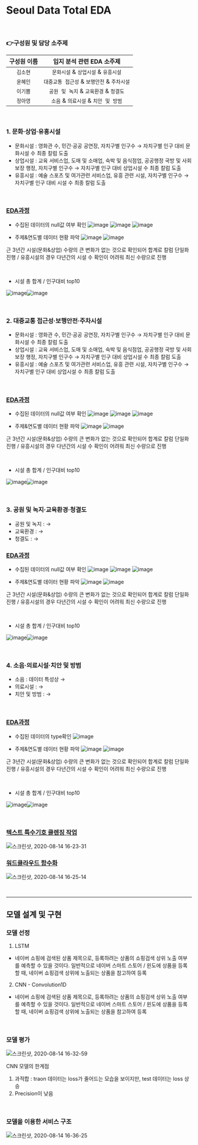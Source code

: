 # Seoul Data Total EDA

&nbsp;

### 👉구성원 및 담당 소주제

| 구성원 이름          | 입지 분석 관련 EDA 소주제 |
| :-----------------------: | :------------------------------------------------------------: |
|       `김소현`        | `문화시설` & `상업시설` & `유흥시설` |
|       `윤혜인`        | `대중교통 접근성` & `보행안전` & `주차시설` |
|       `이기쁨`        | `공원 및 녹지` & `교육환경` & `청결도` |
|       `정아영`        | `소음` & `의료시설` & `치안 및 방범`  |

&nbsp;

### 1. 문화·상업·유흥시설

- 문화시설 : 영화관 수, 민간·공공 공연장, 자치구별 인구수 → 자치구별 인구 대비 문화시설 수 최종 칼럼 도출
- 상업시설 : 교육 서비스업, 도매 및 소매업, 숙박 및 음식점업, 공공행정 국방 및 사회보장 행정, 자치구별 인구수 → 자치구별 인구 대비 상업시설 수 최종 칼럼 도출
- 유흥시설 : 예술 스포츠 및 여가관련 서비스업, 유흥 관련 시설, 자치구별 인구수 → 자치구별 인구 대비 시설 수 최종 칼럼 도출

 &nbsp;

### [EDA과정](https://github.com/kim-so-hyeon/Naver-Shopping-Title-Recommendation-Service/blob/develop/NshoppingDBCrawler_hi.py)
- 수집된 데이터의 null값 여부 확인
![image](https://user-images.githubusercontent.com/64175848/111867760-6a482480-89b9-11eb-8e8e-025c70390816.png)
![image](https://user-images.githubusercontent.com/64175848/112956498-7f704080-917b-11eb-9338-770fd199053f.png)
![image](https://user-images.githubusercontent.com/64175848/112954885-ceb57180-9179-11eb-9a5a-b56319496eb2.png)

- 주제&연도별 데이터 현황 파악
![image](https://user-images.githubusercontent.com/64175848/111867603-80a1b080-89b8-11eb-8768-72c5ce8092b0.png)
![image](https://user-images.githubusercontent.com/64175848/112855372-b269f400-90e9-11eb-9abd-2727ad67c846.png)


근 3년간 시설(문화&상업) 수량의 큰 변화가 없는 것으로 확인되어 합계로 칼럼 단일화 진행 / 유흥시설의 경우 다년간의 시설 수 확인이 어려워 최신 수량으로 진행

 &nbsp;

- 시설 총 합계 / 인구대비 top10

![image](https://user-images.githubusercontent.com/64175848/112977404-f82dc780-9190-11eb-8da4-4ea7aaa496d9.png)![image](https://user-images.githubusercontent.com/64175848/112980044-54461b00-9194-11eb-86a3-b84468335210.png)

&nbsp;

### 2. 대중교통 접근성·보행안전·주차시설

- 문화시설 : 영화관 수, 민간·공공 공연장, 자치구별 인구수 → 자치구별 인구 대비 문화시설 수 최종 칼럼 도출
- 상업시설 : 교육 서비스업, 도매 및 소매업, 숙박 및 음식점업, 공공행정 국방 및 사회보장 행정, 자치구별 인구수 → 자치구별 인구 대비 상업시설 수 최종 칼럼 도출
- 유흥시설 : 예술 스포츠 및 여가관련 서비스업, 유흥 관련 시설, 자치구별 인구수 → 자치구별 인구 대비 상업시설 수 최종 칼럼 도출

 &nbsp;

### [EDA과정](https://github.com/kim-so-hyeon/Naver-Shopping-Title-Recommendation-Service/blob/develop/NshoppingDBCrawler_hi.py)
- 수집된 데이터의 null값 여부 확인
![image](https://user-images.githubusercontent.com/64175848/111867760-6a482480-89b9-11eb-8e8e-025c70390816.png)
![image](https://user-images.githubusercontent.com/64175848/112956498-7f704080-917b-11eb-9338-770fd199053f.png)
![image](https://user-images.githubusercontent.com/64175848/112954885-ceb57180-9179-11eb-9a5a-b56319496eb2.png)

- 주제&연도별 데이터 현황 파악
![image](https://user-images.githubusercontent.com/64175848/111867603-80a1b080-89b8-11eb-8768-72c5ce8092b0.png)
![image](https://user-images.githubusercontent.com/64175848/112855372-b269f400-90e9-11eb-9abd-2727ad67c846.png)


근 3년간 시설(문화&상업) 수량의 큰 변화가 없는 것으로 확인되어 합계로 칼럼 단일화 진행 / 유흥시설의 경우 다년간의 시설 수 확인이 어려워 최신 수량으로 진행

 &nbsp;

- 시설 총 합계 / 인구대비 top10

![image](https://user-images.githubusercontent.com/64175848/112977404-f82dc780-9190-11eb-8da4-4ea7aaa496d9.png)![image](https://user-images.githubusercontent.com/64175848/112980044-54461b00-9194-11eb-86a3-b84468335210.png)

&nbsp;

### 3. 공원 및 녹지·교육환경·청결도

- 공원 및 녹지 :  → 
- 교육환경 :  → 
- 청결도 :  → 
 &nbsp;

### [EDA과정](https://github.com/kim-so-hyeon/Naver-Shopping-Title-Recommendation-Service/blob/develop/NshoppingDBCrawler_hi.py)
- 수집된 데이터의 null값 여부 확인
![image](https://user-images.githubusercontent.com/64175848/111867760-6a482480-89b9-11eb-8e8e-025c70390816.png)
![image](https://user-images.githubusercontent.com/64175848/112956498-7f704080-917b-11eb-9338-770fd199053f.png)
![image](https://user-images.githubusercontent.com/64175848/112954885-ceb57180-9179-11eb-9a5a-b56319496eb2.png)

- 주제&연도별 데이터 현황 파악
![image](https://user-images.githubusercontent.com/64175848/111867603-80a1b080-89b8-11eb-8768-72c5ce8092b0.png)
![image](https://user-images.githubusercontent.com/64175848/112855372-b269f400-90e9-11eb-9abd-2727ad67c846.png)


근 3년간 시설(문화&상업) 수량의 큰 변화가 없는 것으로 확인되어 합계로 칼럼 단일화 진행 / 유흥시설의 경우 다년간의 시설 수 확인이 어려워 최신 수량으로 진행

 &nbsp;

- 시설 총 합계 / 인구대비 top10

![image](https://user-images.githubusercontent.com/64175848/112977404-f82dc780-9190-11eb-8da4-4ea7aaa496d9.png)![image](https://user-images.githubusercontent.com/64175848/112980044-54461b00-9194-11eb-86a3-b84468335210.png)

 &nbsp;

### 4. 소음·의료시설·치안 및 방범

- 소음 :  데이터 특성상 → 
- 의료시설 :  → 
- 치안 및 방범 :  → 
 
 &nbsp;

### [EDA과정](https://github.com/ayeongjeong/Seoul-Data-EDA/blob/main/seouldataEDA.ipynb)
- 수집된 데이터의 type확인
![image](https://user-images.githubusercontent.com/64175848/112982185-257d7400-9197-11eb-8e78-8c7011bee3d6.png)


- 주제&연도별 데이터 현황 파악
![image](https://user-images.githubusercontent.com/64175848/111867603-80a1b080-89b8-11eb-8768-72c5ce8092b0.png)
![image](https://user-images.githubusercontent.com/64175848/112855372-b269f400-90e9-11eb-9abd-2727ad67c846.png)


근 3년간 시설(문화&상업) 수량의 큰 변화가 없는 것으로 확인되어 합계로 칼럼 단일화 진행 / 유흥시설의 경우 다년간의 시설 수 확인이 어려워 최신 수량으로 진행

 &nbsp;

- 시설 총 합계 / 인구대비 top10

![image](https://user-images.githubusercontent.com/64175848/112977404-f82dc780-9190-11eb-8da4-4ea7aaa496d9.png)![image](https://user-images.githubusercontent.com/64175848/112980044-54461b00-9194-11eb-86a3-b84468335210.png)

 &nbsp;



























### [텍스트 특수기호 클렌징 작업](https://github.com/kim-so-hyeon/Naver-Shopping-Title-Recommendation-Service/blob/develop/MakeResultVal_hi.ipynb)

![스크린샷, 2020-08-14 16-23-31](https://user-images.githubusercontent.com/64175895/90224385-88a9d880-de4a-11ea-9cc6-7e8501f4b23e.png)

### [워드클라우드 함수화](https://github.com/kim-so-hyeon/Naver-Shopping-Title-Recommendation-Service/blob/develop/Naver%20shopping%20preprocessing.ipynb)

![스크린샷, 2020-08-14 16-25-14](https://user-images.githubusercontent.com/64175895/90224535-c60e6600-de4a-11ea-88d6-332f8e4d0286.png)

&nbsp;

---

## 모델 설계 및 구현

### 모델 선정
1. LSTM
- 네이버 쇼핑에 검색된 상품 제목으로, 등록하려는 상품의 쇼핑검색 상위 노출 여부를 예측할 수 있을 것이다. 일반적으로 네이버 스마트 스토어 / 윈도에 상품을 등록할 때, 네이버 쇼핑검색 상위에 노출되는 상품을 참고하여 등록
2. CNN - Convolution1D
- 네이버 쇼핑에 검색된 상품 제목으로, 등록하려는 상품의 쇼핑검색 상위 노출 여부를 예측할 수 있을 것이다. 일반적으로 네이버 스마트 스토어 / 윈도에 상품을 등록할 때, 네이버 쇼핑검색 상위에 노출되는 상품을 참고하여 등록

&nbsp;

### 모델 평가 

![스크린샷, 2020-08-14 16-32-59](https://user-images.githubusercontent.com/64175895/90225203-e1c63c00-de4b-11ea-9e4b-9f68c92301c1.png)

CNN 모델의 한계점
1. 과적합 : traon 데이터는 loss가 줄어드는 모습을 보이지만, test 데이터는 loss 상승
2. Precision이 낮음

&nbsp;

### 모델을 이용한 서비스 구조

![스크린샷, 2020-08-14 16-36-25](https://user-images.githubusercontent.com/64175895/90225432-54371c00-de4c-11ea-8886-ad480c20a239.png)

&nbsp;
